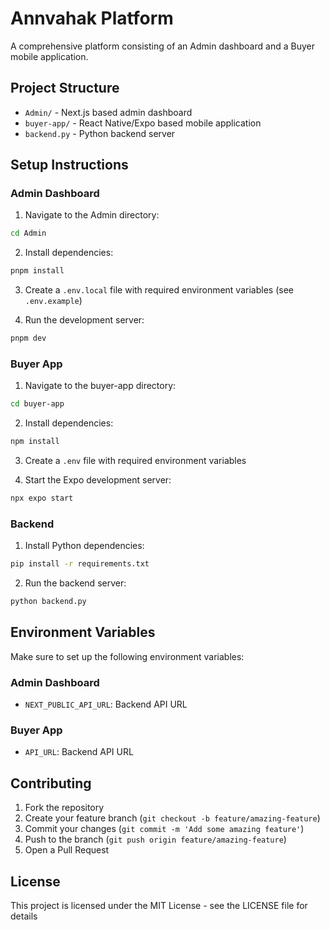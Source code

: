 # Annvahak Platform

A comprehensive platform consisting of an Admin dashboard and a Buyer mobile application.

## Project Structure

- `Admin/` - Next.js based admin dashboard
- `buyer-app/` - React Native/Expo based mobile application
- `backend.py` - Python backend server

## Setup Instructions

### Admin Dashboard

1. Navigate to the Admin directory:
```bash
cd Admin
```

2. Install dependencies:
```bash
pnpm install
```

3. Create a `.env.local` file with required environment variables (see `.env.example`)

4. Run the development server:
```bash
pnpm dev
```

### Buyer App

1. Navigate to the buyer-app directory:
```bash
cd buyer-app
```

2. Install dependencies:
```bash
npm install
```

3. Create a `.env` file with required environment variables

4. Start the Expo development server:
```bash
npx expo start
```

### Backend

1. Install Python dependencies:
```bash
pip install -r requirements.txt
```

2. Run the backend server:
```bash
python backend.py
```

## Environment Variables

Make sure to set up the following environment variables:

### Admin Dashboard
- `NEXT_PUBLIC_API_URL`: Backend API URL

### Buyer App
- `API_URL`: Backend API URL

## Contributing

1. Fork the repository
2. Create your feature branch (`git checkout -b feature/amazing-feature`)
3. Commit your changes (`git commit -m 'Add some amazing feature'`)
4. Push to the branch (`git push origin feature/amazing-feature`)
5. Open a Pull Request

## License

This project is licensed under the MIT License - see the LICENSE file for details 